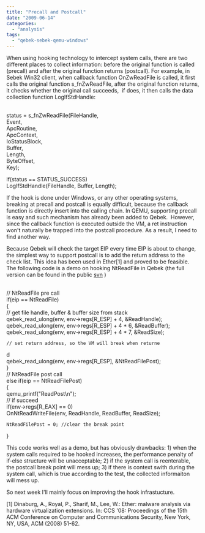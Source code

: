 ```yaml
---
title: "Precall and Postcall"
date: "2009-06-14"
categories: 
  - "analysis"
tags: 
  - "qebek-sebek-qemu-windows"
---
```


When using hooking technology to intercept system calls, there are two different places to collect information: before the original function is called (precall) and after the original function returns (postcall). For example, in Sebek Win32 client, when callback function OnZwReadFile is called, it first calls the original function s\_fnZwReadFile, after the original function returns, it checks whether the original call succeeds,  if does, it then calls the data collection function LogIfStdHandle:

  

   
status = s\_fnZwReadFile(FileHandle,   
    Event,   
    ApcRoutine,   
    ApcContext,   
    IoStatusBlock,   
    Buffer,   
    Length,   
    ByteOffset,   
    Key);  
  
if(status == STATUS\_SUCCESS)   
    LogIfStdHandle(FileHandle, Buffer, Length);  
  

  

If the hook is done under Windows, or any other operating systems, breaking at precall and postcall is equally difficult, because the callback function is directly insert into the calling chain. In QEMU, supporting precall is easy and such mechanism has already been added to Qebek.  However, since the callback function is executed outside the VM, a ret instruction won't naturally be trapped into the postcall procedure. As a result, I need to find another way. 

  

Because Qebek will check the target EIP every time EIP is about to change, the simplest way to support postcall is to add the return address to the check list. This idea has been used in Ether\[1\] and proved to be feasible. The following code is a demo on hooking NtReadFile in Qebek (the full version can be found in the public [svn](https://projects.honeynet.org/sebek/browser/virtualization/qebek/trunk) )

  

   
// NtReadFile pre call  
if(eip == NtReadFile)  
{  
	// get file handle, buffer & buffer size from stack  
	qebek\_read\_ulong(env, env->regs\[R\_ESP\] + 4, &ReadHandle);  
	qebek\_read\_ulong(env, env->regs\[R\_ESP\] + 4 \* 6, &ReadBuffer);  
	qebek\_read\_ulong(env, env->regs\[R\_ESP\] + 4 \* 7, &ReadSize);  
  
	// set return address, so the VM will break when returne

<script src="/modules/tinymce/tinymce/jscripts/tiny_mce/themes/advanced/langs/en.js" type="text/javascript"><!--mce:0--></script>

d  
	qebek\_read\_ulong(env, env->regs\[R\_ESP\], &NtReadFilePost);  
}  
// NtReadFile post call  
else if(eip == NtReadFilePost)  
{  
	qemu\_printf("ReadPost\\n");  
	// if succeed  
	if(env->regs\[R\_EAX\] == 0)  
		OnNtReadWriteFile(env, ReadHandle, ReadBuffer, ReadSize);  
  
	NtReadFilePost = 0; //clear the break point  
}  
  

  

This code works well as a demo, but has obviously drawbacks: 1) when the system calls required to be hooked increases, the performance penalty of if-else structure will be unacceptable; 2) if the system call is reenterable, the postcall break point will mess up; 3) if there is context swith during the system call, which is true according to the test, the collected informaiton will mess up.

  

  

So next week I'll mainly focus on improving the hook infrastucture.

  

  

\[1\] Dinaburg, A., Royal, P., Sharif, M., Lee, W.: Ether: malware analysis via hardware virtualization extensions. In: CCS '08: Proceedings of the 15th ACM Conference on Computer and Communications Security, New York, NY, USA, ACM (2008) 51-62.
